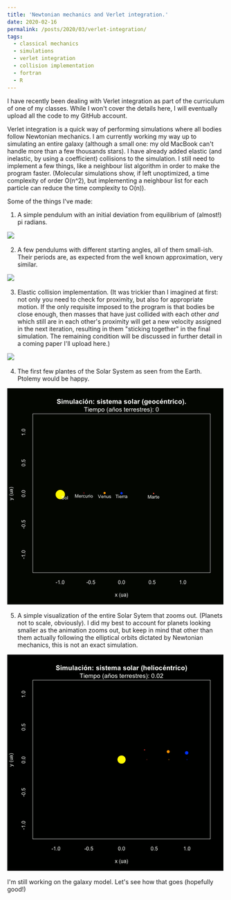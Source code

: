 ```yaml
---
title: 'Newtonian mechanics and Verlet integration.'
date: 2020-02-16
permalink: /posts/2020/03/verlet-integration/
tags:
  - classical mechanics
  - simulations
  - verlet integration
  - collision implementation
  - fortran
  - R
---
```


I have recently been dealing with Verlet integration as part of the curriculum of one of my classes. While I won't cover the details here, I will eventually upload all the code to my GitHub account.

Verlet integration is a quick way of performing simulations where all bodies follow Newtonian mechanics. I am currently working my way up to simulating an entire galaxy (although a small one: my old MacBook can't handle more than a few thousands stars). I have already added elastic (and inelastic, by using a coefficient) collisions to the simulation. I still need to implement a few things, like a neighbour list algorithm in order to make the program faster. (Molecular simulations show, if left unoptimized, a time complexity of order O(n^2), but implementing a neighbour list for each particle can reduce the time complexity to O(n)).

Some of the things I've made:

 1. A simple pendulum with an initial deviation from equilibrium of (almost!) pi radians.
 
![](https://github.com/malmriv/malmriv.github.io/blob/master/_posts/verlet/almost-pi-deviation.gif?raw=true)

 2. A few pendulums with different starting angles, all of them small-ish. Their periods are,
 as expected from the well known approximation, very similar.
 
 ![](https://github.com/malmriv/malmriv.github.io/blob/master/_posts/verlet/small_oscillation.gif?raw=true)

 3. Elastic collision implementation. (It was trickier than I imagined at first: not only you need to check for proximity, but also for appropriate motion. If the only requisite imposed to the program is that bodies be close enough, then masses that have just collided with each other *and* which still are in each other's proximity will get a new velocity assigned in the next iteration, resulting in them "sticking together" in the final simulation. The remaining condition will be discussed in further detail in a coming paper I'll upload here.)
 
![](https://github.com/malmriv/malmriv.github.io/blob/master/_posts/verlet/collisions.gif?raw=true)

 4. The first few plantes of the Solar System as seen from the Earth. Ptolemy would be happy.
 
![](https://github.com/malmriv/solarsystem/blob/master/animations/geocentric.gif?raw=true)
 
 5. A simple visualization of the entire Solar Sytem that zooms out. (Planets not to scale, obviously). I did my best to account for planets looking smaller as the animation zooms out, but keep in mind that other than them actually following the elliptical orbits dictated by Newtonian mechanics, this is not an exact simulation.

![](https://github.com/malmriv/solarsystem/blob/master/animations/dynamic.gif?raw=true)

I'm still working on the galaxy model. Let's see how that goes (hopefully good!)
